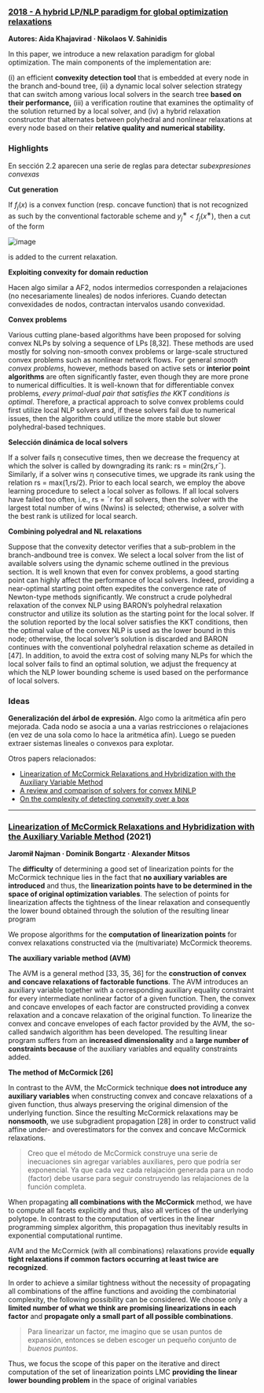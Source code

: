 ### [2018 - A hybrid LP/NLP paradigm for global optimization relaxations](http://mpc.zib.de/archive/2018/3/Khajavirad-Sahinidis2018_Article_AHybridLPNLPParadigmForGlobalO.pdf)

**Autores: Aida Khajavirad · Nikolaos V. Sahinidis**

In this paper, we introduce a new relaxation paradigm for global optimization. The main components of the implementation are:

(i) an efficient **convexity detection tool** that is embedded at every node in the branch and-bound tree, 
(ii) a dynamic local solver selection strategy that can switch among various local solvers in the search tree **based on their performance,** 
(iii) a verification routine that examines the optimality of the solution returned by a local solver, and 
(iv) a hybrid relaxation constructor that alternates between polyhedral and nonlinear relaxations at every node based on their **relative quality and numerical stability.**

### Highlights

En sección 2.2 aparecen una serie de reglas para detectar *subexpresiones convexas*

**Cut generation** 

If $f_j(x)$ is a convex function (resp. concave function) that is not recognized as such by the conventional factorable scheme and $y_j^∗ < f_j(x^∗)$, then a cut of the form

![image](https://i.imgur.com/hODcDxL.png)
 
is added to the current relaxation.

**Exploiting convexity for domain reduction**

Hacen algo similar a AF2, nodos intermedios corresponden a relajaciones (no necesariamente lineales) de nodos inferiores. Cuando detectan convexidades de nodos, contractan intervalos usando convexidad.

**Convex problems**

Various cutting plane-based algorithms have been proposed for solving convex NLPs by solving a sequence of LPs [8,32]. These methods are used mostly for solving non-smooth convex problems or large-scale structured convex problems such as nonlinear network flows. For general *smooth convex problems*, however, methods based on active sets or **interior point algorithms** are often significantly faster, even though they are more prone to numerical difficulties. It is well-known that for differentiable convex problems, *every primal-dual pair that satisfies the KKT conditions is optimal*. Therefore, a practical approach to solve convex problems could first utilize local NLP solvers and, if these solvers fail due to numerical issues, then the algorithm could utilize the more stable but slower polyhedral-based techniques.

**Selección dinámica de local solvers**

If a solver fails η consecutive times, then we decrease the frequency at which the solver is called by downgrading its rank: rs = min(2rs,r¯). Similarly, if a solver wins η consecutive times, we upgrade its rank using the relation rs = max(1,rs/2). Prior to each local search, we employ the above learning procedure to select a local solver as follows. If all local solvers have failed too often, i.e., rs = ¯r for all solvers, then the solver with the largest total number of wins (Nwins) is selected; otherwise, a solver with the best rank is utilized for local search.

**Combining polyedral and NL relaxations**

Suppose that the convexity detector verifies that a sub-problem in the branch-andbound tree is convex. We select a local solver from the list of available solvers using the dynamic scheme outlined in the previous section. It is well known that even for convex problems, a good starting point can highly affect the performance of local solvers. Indeed, providing a near-optimal starting point often expedites the convergence rate of Newton-type methods significantly. We construct a crude polyhedral relaxation of the convex NLP using BARON’s polyhedral relaxation constructor and utilize its solution as the starting point for the local solver. If the solution reported by the local solver satisfies the KKT conditions, then the optimal value of the convex NLP is used as the lower bound in this node; otherwise, the local solver’s solution is discarded and BARON continues with the conventional polyhedral relaxation scheme as detailed in [47]. In addition, to avoid the extra cost of solving many NLPs for which the local solver fails to find an optimal solution, we adjust the frequency at which the NLP lower bounding scheme is used based on the performance of local solvers.


### Ideas 

**Generalización del árbol de expresión.** Algo como la aritmética afín pero mejorada.  Cada nodo se asocia a una a varias restricciones o relajaciones (en vez de una sola como lo hace la aritmética afín). Luego se pueden extraer sistemas lineales o convexos para explotar. 

Otros papers relacionados:
- [Linearization of McCormick Relaxations and Hybridization with the Auxiliary Variable Method](http://www.optimization-online.org/DB_FILE/2020/11/8122.pdf)
- [A review and comparison of solvers for convex MINLP](https://link.springer.com/content/pdf/10.1007/s11081-018-9411-8.pdf)
- [On the complexity of detecting convexity over a box](https://link.springer.com/content/pdf/10.1007/s10107-019-01396-x.pdf)

---

### [Linearization of McCormick Relaxations and Hybridization with the Auxiliary Variable Method](http://www.optimization-online.org/DB_FILE/2020/11/8122.pdf) (2021)

**Jaromił Najman · Dominik Bongartz · Alexander Mitsos**

The **difficulty** of determining a good set of linearization points for the McCormick technique lies in the fact that **no auxiliary variables are introduced** and thus, the **linearization points have to be determined in the space of original optimization variables**. The selection of points for linearization affects the tightness of the linear relaxation and consequently the lower bound obtained through the solution of the resulting linear program

We propose algorithms for the **computation of linearization points** for convex relaxations constructed via the (multivariate) McCormick theorems.




**The auxiliary variable method (AVM)**

The AVM is a general method  [33, 35, 36] for the **construction of convex and concave relaxations of factorable functions**. The AVM introduces an auxiliary variable together with a corresponding auxiliary equality constraint for every intermediate nonlinear factor of a given function. Then, the convex and concave envelopes of each factor are constructed providing a convex relaxation and a concave relaxation of the original function. To linearize the convex and concave envelopes of each factor provided by the AVM, the so-called sandwich algorithm has been developed. The resulting linear program suffers from an **increased dimensionality** and a **large number of constraints because** of the auxiliary variables and equality constraints added.

**The method of McCormick [26]**

In contrast to the AVM, the McCormick technique **does not introduce any auxiliary variables** when constructing convex and concave relaxations of a given function, thus always preserving the original dimension of the underlying function. Since the resulting McCormick relaxations may be **nonsmooth**, we use subgradient propagation [28] in order to construct valid affine under- and overestimators for the convex and concave McCormick relaxations.

>Creo que el método de McCormick construye una serie de inecuaciones sin agregar variables auxiliares, pero que podría ser exponencial. Ya que cada vez cada relajación generada para un nodo (factor) debe usarse para seguir construyendo las relajaciones de la función completa.

When propagating **all combinations with the McCormick** method, we have to compute all facets explicitly and thus, also all vertices of the underlying polytope. In contrast to the computation of vertices in the linear programming simplex algorithm, this propagation thus inevitably results in exponential computational runtime.

AVM and the McCormick (with all combinations) relaxations provide **equally tight relaxations if common factors occurring at least twice are recognized**.

In order to achieve a similar tightness without the necessity of propagating all combinations of the affine functions and avoiding the combinatorial complexity, the following possibility can be considered. We choose only a **limited number of what we think are promising linearizations in each factor** and **propagate only a small part of all possible combinations**.

> Para linearizar un factor, me imagino que se usan puntos de expansión, entonces se deben escoger un pequeño conjunto de *buenos puntos*.

Thus, we focus the scope of this paper on the iterative and direct computation of the set of linearization points LMC **providing the linear lower bounding problem** in the space of original variables








<!--stackedit_data:
eyJoaXN0b3J5IjpbMjg0MTE3OTMzLC03ODg3MTY2NiwxNjgyNT
UzMjkxLC0xNjExNzEyMjA1LC0yMDg0NzE5MTA4XX0=
-->